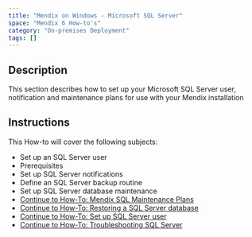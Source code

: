 ```yaml
---
title: "Mendix on Windows - Microsoft SQL Server"
space: "Mendix 6 How-to's"
category: "On-premises Deployment"
tags: []
---
```

## Description

This section describes how to set up your Microsoft SQL Server user, notification and maintenance plans for use with your Mendix installation

## Instructions

This How-to will cover the following subjects:

*   Set up an SQL Server user
*   Prerequisites
*   Set up SQL Server notifications
*   Define an SQL Server backup routine
*   Set up SQL Server database maintenance
*   [Continue to How-To: Mendix SQL Maintenance Plans](Mendix+SQL+Maintenance+Plans)
*   [Continue to How-To: Restoring a SQL Server database](Restoring+a+SQL+Server+database)
*   [Continue to How-To: Set up SQL Server user](Setting+up+a+SQL+Server+user)
*   [Continue to How-To: Troubleshooting SQL Server](Troubleshooting+SQL+Server)
